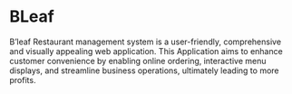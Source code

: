 # BLeaf
B’leaf Restaurant management system is a user-friendly, comprehensive and visually appealing web application. This Application aims to enhance customer convenience by enabling online ordering, interactive menu displays, and streamline business operations, ultimately leading to more profits.

